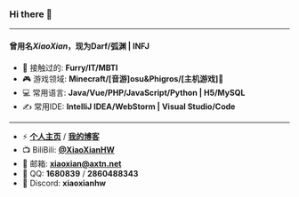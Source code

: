 ### Hi there 👋

---

#### 曾用名*XiaoXian*，现为**Darf**/**弧渊** | **INFJ**
- 🍕 接触过的: **Furry/IT/MBTI**
- 🎮 游戏领域: **Minecraft/[音游]osu&Phigros/[主机游戏]🤔**
- 💻 常用语言: **Java/Vue/PHP/JavaScript/Python | H5/MySQL**
- ✍️ 常用IDE: **IntelliJ IDEA/WebStorm | Visual Studio/Code**

---

- ⚡ <a href="https://xiaoxian.org" target="_blank">**个人主页**</a> / <a href="https://by.xiaoxian.org" target="_blank">**我的博客**</a>
- 📺 BiliBili: <a href="https://space.bilibili.com/414947108" target="_blank">**@XiaoXianHW**</a>
- 📧 邮箱: **xiaoxian@axtn.net**
- 🐧 QQ: **1680839** / **2860488343**
- 🧊 Discord: **xiaoxianhw**
